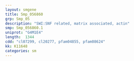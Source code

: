 ```yaml
---
layout: smgene
title: Smp_056860
grp: Smp_05
description: "SWI:SNF related, matrix associated, actin"
smp: Smp_056860.1
uniprot: "G4M1E4"
length:  1344
cdd: "cl07299, cl20277, pfam04855, pfam08624"
kk: K11648
categories: sm
---
```

